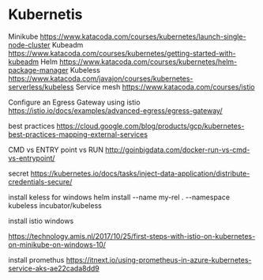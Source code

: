 # Kubernetis

Minikube
https://www.katacoda.com/courses/kubernetes/launch-single-node-cluster
Kubeadm
https://www.katacoda.com/courses/kubernetes/getting-started-with-kubeadm
Helm
https://www.katacoda.com/courses/kubernetes/helm-package-manager
Kubeless
https://www.katacoda.com/javajon/courses/kubernetes-serverless/kubeless
Service mesh
https://www.katacoda.com/courses/istio





Configure an Egress Gateway using istio
https://istio.io/docs/examples/advanced-egress/egress-gateway/

best practices
https://cloud.google.com/blog/products/gcp/kubernetes-best-practices-mapping-external-services


CMD vs ENTRY point vs RUN 
http://goinbigdata.com/docker-run-vs-cmd-vs-entrypoint/

secret
https://kubernetes.io/docs/tasks/inject-data-application/distribute-credentials-secure/

install keless for windows
helm install --name my-rel . --namespace kubeless incubator/kubeless

install istio windows

https://technology.amis.nl/2017/10/25/first-steps-with-istio-on-kubernetes-on-minikube-on-windows-10/


install promethus
https://itnext.io/using-prometheus-in-azure-kubernetes-service-aks-ae22cada8dd9
